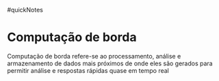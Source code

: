 #quickNotes
# Computação de borda
Computação de borda refere-se ao processamento, análise e armazenamento de dados mais próximos de onde eles são gerados para permitir análise e respostas rápidas quase em tempo real